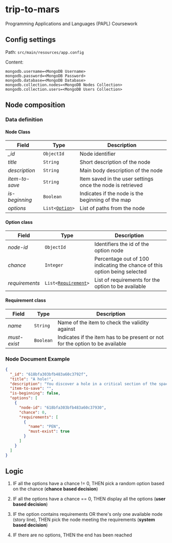 # trip-to-mars

Programming Applications and Languages (PAPL) Coursework

## Config settings

Path: `src/main/resources/app.config`

Content:

```shell
mongodb.username=<MongoDB Username>
mongodb.password=<MongoDB Password>
mongodb.database=<MongoDB Database>
mongodb.collection.nodes=<MongoDB Nodes Collection>
mongodb.collection.users=<MongoDB Users Collection>
```

## Node composition

### Data definition

#### Node Class

| Field | Type | Description |
| ----- | ---- | ----------- |
| *_id* | `ObjectId` | Node identifier |
| *title* | `String` | Short description of the node |
| *description* | `String` | Main body description of the node |
| *item-to-save* | `String` | Item saved in the user settings once the node is retrieved |
| *is-beginning* | `Boolean` | Indicates if the node is the beginning of the map |
| *options* | <code>List<[Option](#option-class)></code> | List of paths from the node |

#### Option class

| Field | Type | Description |
| ----- | ---- | ----------- |
| *node-id* | `ObjectId` | Identifiers the id of the option node |
| *chance* | `Integer` | Percentage out of 100 indicating the chance of this option being selected |
| *requirements* | <code>List<[Requirement](#requirement-class)></code>  | List of requirements for the option to be available |

#### Requirement class

| Field | Type | Description |
| ----- | ---- | ----------- |
| *name* | `String` | Name of the item to check the validity against |
| *must-exist* | `Boolean` | Indicates if the item has to be present or not for the option to be available |

### Node Document Example

```json
{
  "_id": "618bfa303bfb483a60c3792f",
  "title": "A hole!",
  "description": "You discover a hole in a critical section of the spaceship",
  "item-to-save": "",
  "is-beginning": false,
  "options": [
    {
      "node-id": "618bfa303bfb483a60c37930",
      "chance": 0,
      "requirements": [
        {
          "name": "PEN",
          "must-exist": true
        }
      ]
    }
  ]
}
```

## Logic

1. IF all the options have a chance != 0, THEN pick a random option based on the chance (**chance based decision**)

2. IF all the options have a chance == 0, THEN display all the options (**user based decision**)

3. IF the option contains requirements OR there's only one available node (story line), THEN pick the node meeting the requirements (**system based decision**)

4. IF there are no options, THEN the end has been reached
